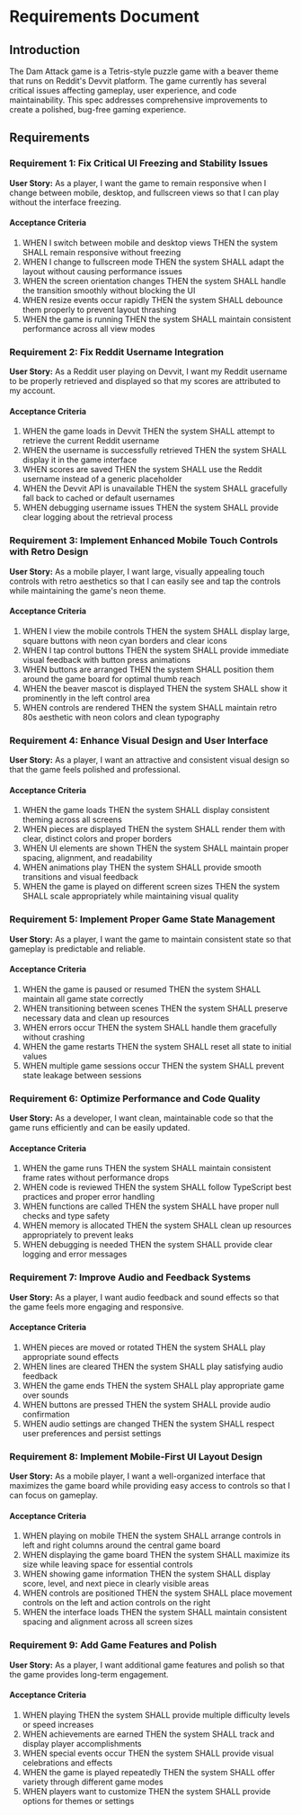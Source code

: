 # Requirements Document

## Introduction

The Dam Attack game is a Tetris-style puzzle game with a beaver theme that runs on Reddit's Devvit platform. The game currently has several critical issues affecting gameplay, user experience, and code maintainability. This spec addresses comprehensive improvements to create a polished, bug-free gaming experience.

## Requirements

### Requirement 1: Fix Critical UI Freezing and Stability Issues

**User Story:** As a player, I want the game to remain responsive when I change between mobile, desktop, and fullscreen views so that I can play without the interface freezing.

#### Acceptance Criteria

1. WHEN I switch between mobile and desktop views THEN the system SHALL remain responsive without freezing
2. WHEN I change to fullscreen mode THEN the system SHALL adapt the layout without causing performance issues
3. WHEN the screen orientation changes THEN the system SHALL handle the transition smoothly without blocking the UI
4. WHEN resize events occur rapidly THEN the system SHALL debounce them properly to prevent layout thrashing
5. WHEN the game is running THEN the system SHALL maintain consistent performance across all view modes

### Requirement 2: Fix Reddit Username Integration

**User Story:** As a Reddit user playing on Devvit, I want my Reddit username to be properly retrieved and displayed so that my scores are attributed to my account.

#### Acceptance Criteria

1. WHEN the game loads in Devvit THEN the system SHALL attempt to retrieve the current Reddit username
2. WHEN the username is successfully retrieved THEN the system SHALL display it in the game interface
3. WHEN scores are saved THEN the system SHALL use the Reddit username instead of a generic placeholder
4. WHEN the Devvit API is unavailable THEN the system SHALL gracefully fall back to cached or default usernames
5. WHEN debugging username issues THEN the system SHALL provide clear logging about the retrieval process

### Requirement 3: Implement Enhanced Mobile Touch Controls with Retro Design

**User Story:** As a mobile player, I want large, visually appealing touch controls with retro aesthetics so that I can easily see and tap the controls while maintaining the game's neon theme.

#### Acceptance Criteria

1. WHEN I view the mobile controls THEN the system SHALL display large, square buttons with neon cyan borders and clear icons
2. WHEN I tap control buttons THEN the system SHALL provide immediate visual feedback with button press animations
3. WHEN buttons are arranged THEN the system SHALL position them around the game board for optimal thumb reach
4. WHEN the beaver mascot is displayed THEN the system SHALL show it prominently in the left control area
5. WHEN controls are rendered THEN the system SHALL maintain retro 80s aesthetic with neon colors and clean typography

### Requirement 4: Enhance Visual Design and User Interface

**User Story:** As a player, I want an attractive and consistent visual design so that the game feels polished and professional.

#### Acceptance Criteria

1. WHEN the game loads THEN the system SHALL display consistent theming across all screens
2. WHEN pieces are displayed THEN the system SHALL render them with clear, distinct colors and proper borders
3. WHEN UI elements are shown THEN the system SHALL maintain proper spacing, alignment, and readability
4. WHEN animations play THEN the system SHALL provide smooth transitions and visual feedback
5. WHEN the game is played on different screen sizes THEN the system SHALL scale appropriately while maintaining visual quality

### Requirement 5: Implement Proper Game State Management

**User Story:** As a player, I want the game to maintain consistent state so that gameplay is predictable and reliable.

#### Acceptance Criteria

1. WHEN the game is paused or resumed THEN the system SHALL maintain all game state correctly
2. WHEN transitioning between scenes THEN the system SHALL preserve necessary data and clean up resources
3. WHEN errors occur THEN the system SHALL handle them gracefully without crashing
4. WHEN the game restarts THEN the system SHALL reset all state to initial values
5. WHEN multiple game sessions occur THEN the system SHALL prevent state leakage between sessions

### Requirement 6: Optimize Performance and Code Quality

**User Story:** As a developer, I want clean, maintainable code so that the game runs efficiently and can be easily updated.

#### Acceptance Criteria

1. WHEN the game runs THEN the system SHALL maintain consistent frame rates without performance drops
2. WHEN code is reviewed THEN the system SHALL follow TypeScript best practices and proper error handling
3. WHEN functions are called THEN the system SHALL have proper null checks and type safety
4. WHEN memory is allocated THEN the system SHALL clean up resources appropriately to prevent leaks
5. WHEN debugging is needed THEN the system SHALL provide clear logging and error messages

### Requirement 7: Improve Audio and Feedback Systems

**User Story:** As a player, I want audio feedback and sound effects so that the game feels more engaging and responsive.

#### Acceptance Criteria

1. WHEN pieces are moved or rotated THEN the system SHALL play appropriate sound effects
2. WHEN lines are cleared THEN the system SHALL play satisfying audio feedback
3. WHEN the game ends THEN the system SHALL play appropriate game over sounds
4. WHEN buttons are pressed THEN the system SHALL provide audio confirmation
5. WHEN audio settings are changed THEN the system SHALL respect user preferences and persist settings

### Requirement 8: Implement Mobile-First UI Layout Design

**User Story:** As a mobile player, I want a well-organized interface that maximizes the game board while providing easy access to controls so that I can focus on gameplay.

#### Acceptance Criteria

1. WHEN playing on mobile THEN the system SHALL arrange controls in left and right columns around the central game board
2. WHEN displaying the game board THEN the system SHALL maximize its size while leaving space for essential controls
3. WHEN showing game information THEN the system SHALL display score, level, and next piece in clearly visible areas
4. WHEN controls are positioned THEN the system SHALL place movement controls on the left and action controls on the right
5. WHEN the interface loads THEN the system SHALL maintain consistent spacing and alignment across all screen sizes

### Requirement 9: Add Game Features and Polish

**User Story:** As a player, I want additional game features and polish so that the game provides long-term engagement.

#### Acceptance Criteria

1. WHEN playing THEN the system SHALL provide multiple difficulty levels or speed increases
2. WHEN achievements are earned THEN the system SHALL track and display player accomplishments
3. WHEN special events occur THEN the system SHALL provide visual celebrations and effects
4. WHEN the game is played repeatedly THEN the system SHALL offer variety through different game modes
5. WHEN players want to customize THEN the system SHALL provide options for themes or settings